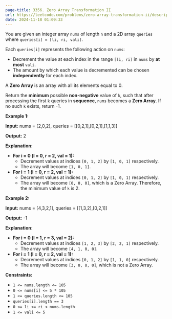 ```yaml
---
page-title: 3356. Zero Array Transformation II
url: https://leetcode.com/problems/zero-array-transformation-ii/description/
date: 2024-11-18 01:09:33
---
```

You are given an integer array `nums` of length `n` and a 2D array `queries` where `queries[i] = [li, ri, vali]`.

Each `queries[i]` represents the following action on `nums`:

-   Decrement the value at each index in the range `[li, ri]` in `nums` by **at most** `vali`.
-   The amount by which each value is decremented can be chosen **independently** for each index.

A **Zero Array** is an array with all its elements equal to 0.

Return the **minimum** possible **non-negative** value of `k`, such that after processing the first `k` queries in **sequence**, `nums` becomes a **Zero Array**. If no such `k` exists, return -1.

**Example 1:**

**Input:** nums = \[2,0,2\], queries = \[\[0,2,1\],\[0,2,1\],\[1,1,3\]\]

**Output:** 2

**Explanation:**

-   **For i = 0 (l = 0, r = 2, val = 1):**
    -   Decrement values at indices `[0, 1, 2]` by `[1, 0, 1]` respectively.
    -   The array will become `[1, 0, 1]`.
-   **For i = 1 (l = 0, r = 2, val = 1):**
    -   Decrement values at indices `[0, 1, 2]` by `[1, 0, 1]` respectively.
    -   The array will become `[0, 0, 0]`, which is a Zero Array. Therefore, the minimum value of `k` is 2.

**Example 2:**

**Input:** nums = \[4,3,2,1\], queries = \[\[1,3,2\],\[0,2,1\]\]

**Output:** \-1

**Explanation:**

-   **For i = 0 (l = 1, r = 3, val = 2):**
    -   Decrement values at indices `[1, 2, 3]` by `[2, 2, 1]` respectively.
    -   The array will become `[4, 1, 0, 0]`.
-   **For i = 1 (l = 0, r = 2, val \= 1):**
    -   Decrement values at indices `[0, 1, 2]` by `[1, 1, 0]` respectively.
    -   The array will become `[3, 0, 0, 0]`, which is not a Zero Array.

**Constraints:**

-   `1 <= nums.length <= 105`
-   `0 <= nums[i] <= 5 * 105`
-   `1 <= queries.length <= 105`
-   `queries[i].length == 3`
-   `0 <= li <= ri < nums.length`
-   `1 <= vali <= 5`